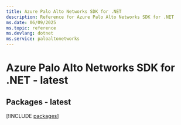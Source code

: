 ```yaml
---
title: Azure Palo Alto Networks SDK for .NET
description: Reference for Azure Palo Alto Networks SDK for .NET
ms.date: 06/09/2025
ms.topic: reference
ms.devlang: dotnet
ms.service: paloaltonetworks
---
```

# Azure Palo Alto Networks SDK for .NET - latest
## Packages - latest
[!INCLUDE [packages](palo-alto-networks-index.md)]